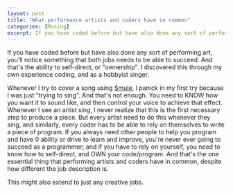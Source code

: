 ```yaml
---
layout: post
title: "What performance artists and coders have in common"
categories: [Musing]
excerpt: If you have coded before but have also done any sort of performing art, you'll notice something that both jobs needs to be able to succeed.
---
```


If you have coded before but have also done any sort of performing art, you'll notice something that both jobs needs to be able to succeed. And that's the ability to self-direct, or "ownership". I discovered this through my own experience coding, and as a hobbyist singer.

Whenever I try to cover a song using [Smule](https://www.smule.com/), I panick in my first try because I was just "trying to sing". And that's not enough. You need to KNOW how you want it to sound like, and then control your voice to achieve that effect. Whenever I see an artist sing, I never realize that this is the first necessary step to produce a piece. But every artist need to do this whenever they sing, and similarly, every coder has to be able to rely on themselves to write a piece of program. If you always need other people to help you program and have 0 ability or drive to learn and improve, you're never ever going to succeed as a programmer; and if you have to rely on yourself, you need to know how to self-direct, and OWN your code/program. And that's the one essential thing that performing artists and coders have in common, despite how different the job description is.

This might also extend to just any creative jobs.
